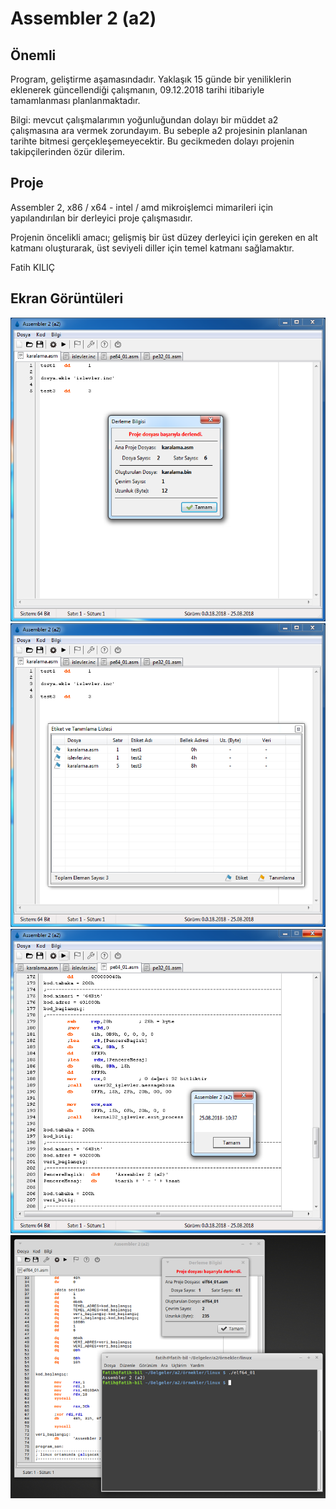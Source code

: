 # Assembler 2 (a2)

## Önemli ##

Program, geliştirme aşamasındadır. Yaklaşık 15 günde bir yeniliklerin eklenerek güncellendiği çalışmanın, 09.12.2018 tarihi itibariyle tamamlanması planlanmaktadır.

Bilgi: mevcut çalışmalarımın yoğunluğundan dolayı bir müddet a2 çalışmasına ara vermek zorundayım. Bu sebeple a2 projesinin planlanan tarihte bitmesi gerçekleşemeyecektir. Bu gecikmeden dolayı projenin takipçilerinden özür dilerim.

## Proje ##

Assembler 2, x86 / x64 - intel / amd mikroişlemci mimarileri için yapılandırılan bir derleyici proje çalışmasıdır.

Projenin öncelikli amacı; gelişmiş bir üst düzey derleyici için gereken en alt katmanı oluşturarak, üst seviyeli diller için temel katmanı sağlamaktır.

Fatih KILIÇ

## Ekran Görüntüleri ##

<img src="https://github.com/elera/a2/blob/master/resim1.png" />

<img src="https://github.com/elera/a2/blob/master/resim2.png" />

<img src="https://github.com/elera/a2/blob/master/resim3.png" />

<img src="https://github.com/elera/a2/blob/master/resim4.png" />

